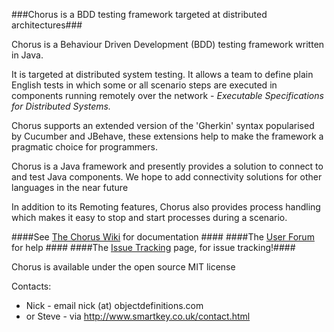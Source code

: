 ###Chorus is a BDD testing framework targeted at distributed architectures###

Chorus is a Behaviour Driven Development (BDD) testing framework written in Java.

It is targeted at distributed system testing. It allows a team to define plain English tests in which some or all
scenario steps are executed in components running remotely over the network - _Executable Specifications for Distributed Systems._

Chorus supports an extended version of the 'Gherkin' syntax popularised by Cucumber and JBehave, these extensions help to make the framework a pragmatic choice for programmers.

Chorus is a Java framework and presently provides a solution to connect to and test Java components.
We hope to add connectivity solutions for other languages in the near future

In addition to its Remoting features, Chorus also provides process handling which makes it easy to stop and start processes during a scenario. 

####See [The Chorus Wiki](http://github.com/Chorus-bdd/Chorus/wiki) for documentation ####
####The [User Forum](http://forum.chorusbdd.org/) for help ####
####The [Issue Tracking](https://github.com/Chorus-bdd/Chorus/issues?state=open) page, for issue tracking!####

Chorus is available under the open source MIT license

Contacts:  
 * Nick - email nick (at) objectdefinitions.com  
 * or Steve - via http://www.smartkey.co.uk/contact.html

